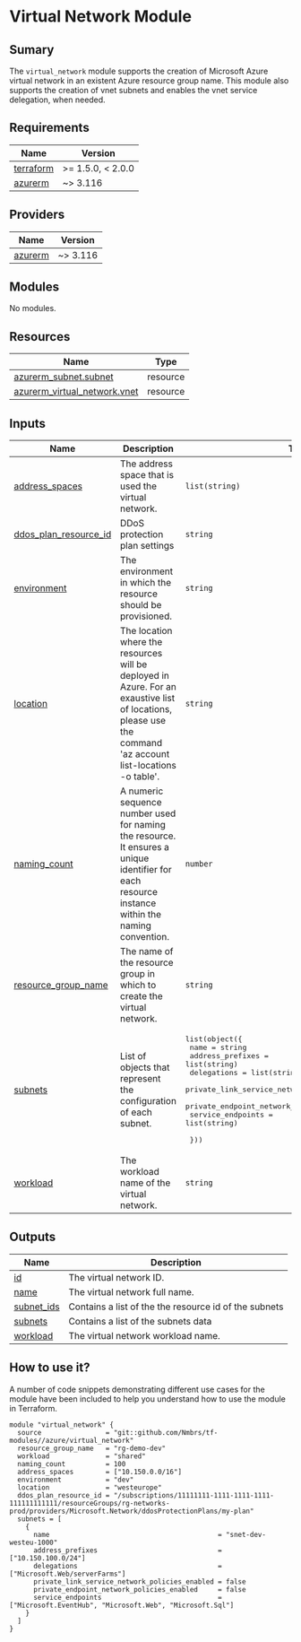 # Virtual Network Module

## Sumary

The `virtual_network` module supports the creation of Microsoft Azure virtual network in an existent Azure resource group name. This module also supports
the creation of vnet subnets and enables the vnet service delegation, when needed.

## Requirements

| Name | Version |
|------|---------|
| <a name="requirement_terraform"></a> [terraform](#requirement\_terraform) | >= 1.5.0, < 2.0.0 |
| <a name="requirement_azurerm"></a> [azurerm](#requirement\_azurerm) | ~> 3.116 |

## Providers

| Name | Version |
|------|---------|
| <a name="provider_azurerm"></a> [azurerm](#provider\_azurerm) | ~> 3.116 |

## Modules

No modules.

## Resources

| Name | Type |
|------|------|
| [azurerm_subnet.subnet](https://registry.terraform.io/providers/hashicorp/azurerm/latest/docs/resources/subnet) | resource |
| [azurerm_virtual_network.vnet](https://registry.terraform.io/providers/hashicorp/azurerm/latest/docs/resources/virtual_network) | resource |

## Inputs

| Name | Description | Type | Default | Required |
|------|-------------|------|---------|:--------:|
| <a name="input_address_spaces"></a> [address\_spaces](#input\_address\_spaces) | The address space that is used the virtual network. | `list(string)` | `[]` | no |
| <a name="input_ddos_plan_resource_id"></a> [ddos\_plan\_resource\_id](#input\_ddos\_plan\_resource\_id) | DDoS protection plan settings | `string` | `null` | no |
| <a name="input_environment"></a> [environment](#input\_environment) | The environment in which the resource should be provisioned. | `string` | n/a | yes |
| <a name="input_location"></a> [location](#input\_location) | The location where the resources will be deployed in Azure. For an exaustive list of locations, please use the command 'az account list-locations -o table'. | `string` | n/a | yes |
| <a name="input_naming_count"></a> [naming\_count](#input\_naming\_count) | A numeric sequence number used for naming the resource. It ensures a unique identifier for each resource instance within the naming convention. | `number` | n/a | yes |
| <a name="input_resource_group_name"></a> [resource\_group\_name](#input\_resource\_group\_name) | The name of the resource group in which to create the virtual network. | `string` | n/a | yes |
| <a name="input_subnets"></a> [subnets](#input\_subnets) | List of objects that represent the configuration of each subnet. | <pre>list(object({<br>    name                                          = string<br>    address_prefixes                              = list(string)<br>    delegations                                   = list(string)<br>    private_link_service_network_policies_enabled = bool<br>    private_endpoint_network_policies_enabled     = bool<br>    service_endpoints                             = list(string)<br><br>  }))</pre> | `[]` | no |
| <a name="input_workload"></a> [workload](#input\_workload) | The workload name of the virtual network. | `string` | n/a | yes |

## Outputs

| Name | Description |
|------|-------------|
| <a name="output_id"></a> [id](#output\_id) | The virtual network ID. |
| <a name="output_name"></a> [name](#output\_name) | The virtual network full name. |
| <a name="output_subnet_ids"></a> [subnet\_ids](#output\_subnet\_ids) | Contains a list of the the resource id of the subnets |
| <a name="output_subnets"></a> [subnets](#output\_subnets) | Contains a list of the subnets data |
| <a name="output_workload"></a> [workload](#output\_workload) | The virtual network workload name. |

## How to use it?

A number of code snippets demonstrating different use cases for the module have been included to help you understand how to use the module in Terraform.

```hcl
module "virtual_network" {
  source                = "git::github.com/Nmbrs/tf-modules//azure/virtual_network"
  resource_group_name   = "rg-demo-dev"
  workload              = "shared"
  naming_count          = 100
  address_spaces        = ["10.150.0.0/16"]
  environment           = "dev"
  location              = "westeurope"
  ddos_plan_resource_id = "/subscriptions/11111111-1111-1111-1111-111111111111/resourceGroups/rg-networks-prod/providers/Microsoft.Network/ddosProtectionPlans/my-plan"
  subnets = [
    {
      name                                          = "snet-dev-westeu-1000"
      address_prefixes                              = ["10.150.100.0/24"]
      delegations                                   = ["Microsoft.Web/serverFarms"]
      private_link_service_network_policies_enabled = false
      private_endpoint_network_policies_enabled     = false
      service_endpoints                             = ["Microsoft.EventHub", "Microsoft.Web", "Microsoft.Sql"]
    }
  ]
}
```
